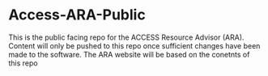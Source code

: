 # Access-ARA-Public

This is the public facing repo for the ACCESS Resource Advisor (ARA). Content will only be pushed to this repo once sufficient changes have been made to the software. The ARA website will be based on the conetnts of this repo
